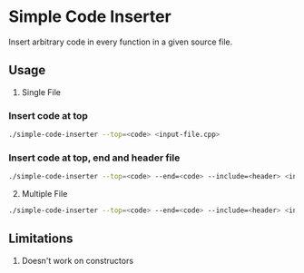 # Simple Code Inserter

Insert arbitrary code in every function in a given source file. 

## Usage 

1. Single File

### Insert code at top

```bash
./simple-code-inserter --top=<code> <input-file.cpp>
```

### Insert code at top, end and header file

```bash
./simple-code-inserter --top=<code> --end=<code> --include=<header> <input-file.cpp>
```

2. Multiple File 

```bash
./simple-code-inserter --top=<code> --end=<code> --include=<header> <input-file1.cpp> <input-file2.cpp> ... <input-filen.cpp>
```

## Limitations
1. Doesn't work on constructors  

